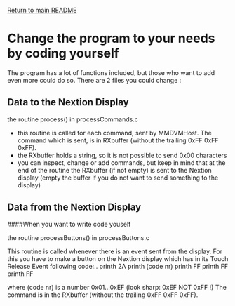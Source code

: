 [Return to main README](README.md "Return to main README")


Change the program to your needs by coding yourself
===================================================

The program has a lot of functions included, but those who want to add even 
more could do so.
There are 2 files you could change :

Data to the Nextion Display
---------------------------
the routine process() in processCommands.c

* this routine is called for each command, sent by MMDVMHost. The command
  which is sent, is in RXbuffer (without the trailing 0xFF 0xFF 0xFF).
* the RXbuffer holds a string, so it is not possible to send 0x00 characters
* you can inspect, change or add commands, but keep in mind that at the end of
  the routine the RXbuffer (if not empty) is sent to the Nextion display
  (empty the buffer if you do not want to send something to the display)

Data from the Nextion Display
-----------------------------

####When you want to write code youself

the routine processButtons() in processButtons.c

This routine is called whenever there is an event sent from the display.
  For this you have to make a button on the Nextion display which has in its
  Touch Release Event following code:..
   printh 2A
   printh (code nr)
   printh FF
   printh FF
   printh FF

where (code nr) is a number 0x01...0xEF (look sharp: 0xEF NOT 0xFF !)
The command is in the RXbuffer (without the trailing 0xFF 0xFF 0xFF).

